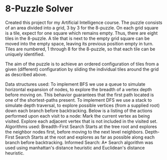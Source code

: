 # 8-Puzzle Solver
Created this project for my Artificial Intelligence course.
The puzzle consists of an area divided into a grid, 3 by 3 for the 8-puzzle. On each grid
square is a tile, expect for one square which remains empty. Thus, there are eight tiles in
the 8-puzzle. A tile that is next to the empty grid square can be moved into the empty space,
leaving its previous position empty in turn. Tiles are numbered, 1 through 8 for the 8-puzzle, so
that each tile can be uniquely identified.


The aim of the puzzle is to achieve an ordered configuration of tiles from a given (different)
configuration by sliding the individual tiles around the grid as described above.

Data structures used:
  To implement BFS we use a queue to simulate horizontal expansion of nodes, to
explore the breadth of a vertex depth before moving on. This behavior guarantees
that the first path located is one of the shortest-paths present.
  To implement DFS we use a stack to simulate depth traversal, to explore possible
vertices (from a supplied root) down each branch before backtracking. Below is a
listing of the actions performed upon each visit to a node:
    Mark the current vertex as being visited.
    Explore each adjacent vertex that is not included in the visited set.
Algorithms used:
  Breadth-First Search
Starts at the tree root and explores the neighbor nodes first, before moving to the next level
neighbors.
  Depth-First Search
Starts at the root and explores as far as possible along each branch before backtracking.
Informed Search: A* Search algorithm was used using manhattan's distance heuristic and Euclidean's distance heuristic.
